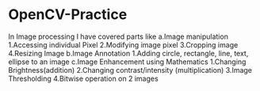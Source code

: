 # OpenCV-Practice

In Image processing I have covered parts like
a.Image manipulation 
  1.Accessing individual Pixel 
  2.Modifying image pixel 
  3.Cropping image 
  4.Resizing Image 
b.Image Annotation 
  1.Adding circle, rectangle, line, text, ellipse to an image 
c.Image Enhancement using Mathematics 
  1.Changing Brightness(addition) 
  2.Changing contrast/intensity (multiplication) 
  3.Image Thresholding 
  4.Bitwise operation on 2 images
